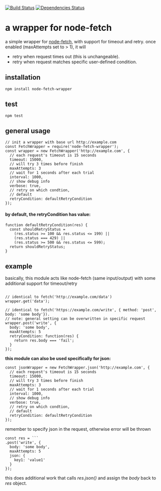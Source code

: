 [![Build Status](https://travis-ci.org/codehubio/node-fetch-wrapper.svg?branch=master)](https://travis-ci.org/codehubio/node-fetch-wrapper)
[![Dependencies Status](https://david-dm.org/codehubio/node-fetch-wrapper/status.png)](https://david-dm.org/codehubio/node-fetch-wrapper)
# a wrapper for node-fetch

a simple wrapper for [node-fetch](https://www.npmjs.com/package/node-fetch), with support for timeout and retry. once enabled (maxAttempts set to > 1), it will
  - retry when request times out (this is unchangeable).
  - retry when request matches specific user-defined condition.

## installation
```npm install node-fetch-wrapper```

## test
```npm test```
## general usage

```
// init a wrapper with base url http://example.com 
const FetchWrapper = require('node-fetch-wrapper');
const wrapper = new FetchWrapper('http://example.com', {
  // each request's timeout is 15 seconds
  timeout: 15000,
  // will try 3 times before finish
  maxAttempts: 3
  // wait for 1 seconds after each trial
  interval: 1000,
  // show debug info
  verbose: true,
  // retry on which condtion,
  // default
  retryCondition: defaultRetryCondition
});
```
#### by default, the retryCondition has value:
```
function defaultRetryCondition(res) {
  const shouldRetryStatus =
    (res.status >= 100 && res.status <= 199) ||
    (res.status === 429) ||
    (res.status >= 500 && res.status <= 599);
  return shouldRetryStatus;
}
```

## example

basically, this module acts like node-fetch (same input/output) with some additional support for timeout/retry
```

// identical to fetch('http://example.com/data')
wrapper.get('data');

// identical to fetch('https://example.com/write', { method: 'post', body: 'some body'}).
// note: general setting can be overwritten in specific request
wrapper.post('write', {
  body: 'some body',
  maxAttempts: 5
  retryCondition: function(res) {
    return res.body === 'fail';
  }
});

```

**this module can also be used specifically for json:**

```
const jsonWrapper = new FetchWrapper.json('http://example.com', {
  // each request's timeout is 15 seconds
  timeout: 15000,
  // will try 3 times before finish
  maxAttempts: 3
  // wait for 1 seconds after each trial
  interval: 1000,
  // show debug info
  verbose: true,
  // retry on which condtion,
  // default
  retryCondition: defaultRetryCondition
});
```

remember to specify json in the request, otherwise error will be thrown

```
const res = ```
.post('write', {
  body: 'some body',
  maxAttempts: 5
  json: {
    key1: 'value1'
  }
});

```

this does additional work that calls *res.json()* and assign the *body* back to *res* object.


